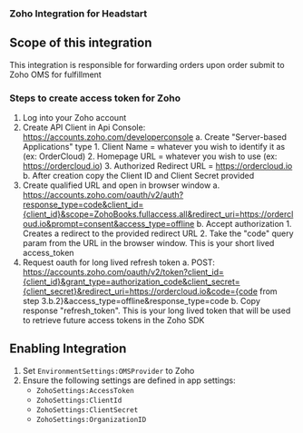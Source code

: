 ﻿### Zoho Integration for Headstart

## Scope of this integration

This integration is responsible for forwarding orders upon order submit to Zoho OMS for fulfillment

### Steps to create access token for Zoho

1. Log into your Zoho account
2. Create API Client in Api Console: https://accounts.zoho.com/developerconsole
	a. Create "Server-based Applications" type
		1. Client Name = whatever you wish to identify it as (ex: OrderCloud)
		2. Homepage URL = whatever you wish to use (ex: https://ordercloud.io)
		3. Authorized Redirect URL = https://ordercloud.io
	b. After creation copy the Client ID and Client Secret provided
3. Create qualified URL and open in browser window
	a. https://accounts.zoho.com/oauth/v2/auth?response_type=code&client_id={client_id}&scope=ZohoBooks.fullaccess.all&redirect_uri=https://ordercloud.io&prompt=consent&access_type=offline
	b. Accept authorization
		1. Creates a redirect to the provided redirect URL
		2. Take the "code" query param from the URL in the browser window. This is your short lived access_token
4. Request oauth for long lived refresh token
	a. POST: https://accounts.zoho.com/oauth/v2/token?client_id={client_id}&grant_type=authorization_code&client_secret={client_secret}&redirect_uri=https://ordercloud.io&code={code from step 3.b.2}&access_type=offline&response_type=code
	b. Copy response "refresh_token". This is your long lived token that will be used to retrieve future access tokens in the Zoho SDK
                                                                 
## Enabling Integration

1. Set `EnvironmentSettings:OMSProvider` to Zoho 
2. Ensure the following settings are defined in app settings:
	- `ZohoSettings:AccessToken`
	- `ZohoSettings:ClientId`
	- `ZohoSettings:ClientSecret`
	- `ZohoSettings:OrganizationID`
